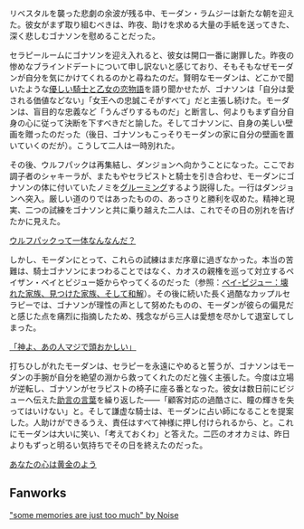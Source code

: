 <!-- title: 自信満々の秘密 -->
<!-- relationship: The Wolf Pack -->

リベスタルを襲った悲劇の余波が残る中、モーダン・ラムジーは新たな朝を迎えた。彼女がまず取り組むべきは、昨夜、助けを求める大量の手紙を送ってきた、深く悲しむゴナソンを慰めることだった。

セラピールームにゴナソンを迎え入れると、彼女は開口一番に謝罪した。昨夜の惨めなブラインドデートについて申し訳ないと感じており、そもそもなぜモーダンが自分を気にかけてくれるのかと尋ねたのだ。賢明なモーダンは、どこかで聞いたような[優しい騎士と乙女の恋物語](https://youtu.be/alQr5XqoUPs?t=974)を語り聞かせたが、ゴナソンは「自分は愛される価値などない」「女王への忠誠こそがすべて」だと主張し続けた。モーダンは、盲目的な忠義など「うんざりするものだ」と断言し、何よりもまず自分自身の心に従って決断を下すべきだと諭した。そしてゴナソンに、自身の美しい壁画を贈ったのだった（後日、ゴナソンもこっそりモーダンの家に自分の壁画を置いていくのだが）。こうして二人は一時別れた。

その後、ウルフパックは再集結し、ダンジョンへ向かうことになった。ここでお調子者のシャキーラが、またもやセラピストと騎士を引き合わせ、モーダンにゴナソンの体に付いていたノミを[グルーミング](https://youtu.be/alQr5XqoUPs?t=5062)するよう説得した。一行はダンジョンへ突入。厳しい道のりではあったものの、あっさりと勝利を収めた。精神と現実、二つの試練をゴナソンと共に乗り越えた二人は、これでその日の別れを告げたかに見えた。

[ウルフパックって一体なんなんだ？](#embed:https://youtu.be/alQr5XqoUPs?t=4946)

しかし、モーダンにとって、これらの試練はまだ序章に過ぎなかった。本当の苦難は、騎士ゴナソンにまつわることではなく、カオスの親権を巡って対立するペイザン・ベイとビジュー姫からやってくるのだった（参照：[ベイ-ビジュー：壊れた家族、見つけた家族、そして和解](#edge:bae-bijou)）。その後に続いた長く過酷なカップルセラピーでは、ゴナソンが理性の声として努めたものの、モーダンが彼らの偏見だと感じた点を痛烈に指摘したため、残念ながら三人は愛想を尽かして退室してしまった。

[「神よ、あの人マジで頭おかしい」](#embed:https://youtu.be/alQr5XqoUPs?t=13255)

打ちひしがれたモーダンは、セラピーを永遠にやめると誓うが、ゴナソンはモーダンの手腕が自分を絶望の淵から救ってくれたのだと強く主張した。今度は立場が逆転し、ゴナソンがセラピストの椅子に座る番となった。彼女は数日前にビジューへ伝えた[助言の言葉](https://youtu.be/alQr5XqoUPs?t=13671)を繰り返した――「顧客対応の過酷さに、瞳の輝きを失ってはいけない」と。そして謙虚な騎士は、モーダンに占い師になることを提案した。人助けができるうえ、責任はすべて神様に押し付けられるから、と。これにモーダンは大いに笑い、「考えておくわ」と答えた。二匹のオオカミは、昨日よりもずっと明るい気持ちでその日を終えたのだった。

[あなたの心は黄金のよう](#embed:https://youtu.be/alQr5XqoUPs?t=13585)

## Fanworks

["some memories are just too much" by Noise](https://x.com/lestkrr/status/1920038038199017707)